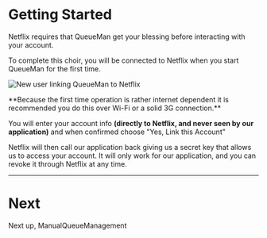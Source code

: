 # Getting Started #

Netflix requires that QueueMan get your blessing before interacting with your account.

To complete this choir, you will be connected to Netflix when you start QueueMan for the first time.
<p><img src='http://images.webbmaster.org/QueueMan/please_confirm.png' align='center' title='New user linking QueueMan to Netflix' />

</p>
<p></p>
**Because the first time operation is rather internet dependent it is recommended you do this over Wi-Fi or a solid 3G connection.**

You will enter your account info **(directly to Netflix, and never seen by our application)** and when confirmed choose "Yes, Link this Account"

Netflix will then call our application back giving us a secret key that allows us to access your account. It will only work for our application, and you can revoke it through Netflix at any time.

---

# Next #

Next up, ManualQueueManagement